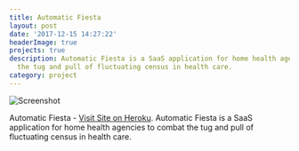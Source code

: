 ```yaml
---
title: Automatic Fiesta
layout: post
date: '2017-12-15 14:27:22'
headerImage: true
projects: true
description: Automatic Fiesta is a SaaS application for home health agencies to combat
  the tug and pull of fluctuating census in health care.
category: project
---
```


![Screenshot](https://user-images.githubusercontent.com/18684692/34129301-e241b440-e400-11e7-899d-eedf24991adc.png)

Automatic Fiesta - [Visit Site on Heroku](https://vast-cliffs-69339.herokuapp.com/). Automatic Fiesta is a SaaS application for home health agencies to combat the tug and pull of fluctuating census in health care.